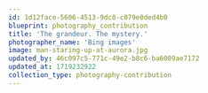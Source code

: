 ```yaml
---
id: 1d12face-5606-4513-9dc8-c079e0ded4b0
blueprint: photography_contribution
title: 'The grandeur. The mystery.'
photographer_name: 'Bing images'
image: man-staring-up-at-aurora.jpg
updated_by: 46c097c5-771c-49e2-b8c6-ba6009ae7172
updated_at: 1719232922
collection_type: photography-contribution
---
```

